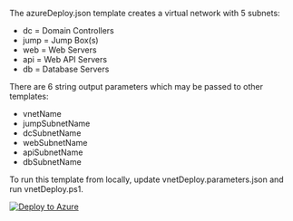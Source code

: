 The azureDeploy.json template creates a virtual network with 5 subnets: 
+ dc = Domain Controllers
+ jump = Jump Box(s)
+ web = Web Servers
+ api = Web API Servers
+ db = Database Servers

There are 6 string output parameters which may be passed to other templates:

+ vnetName
+ jumpSubnetName
+ dcSubnetName
+ webSubnetName
+ apiSubnetName
+ dbSubnetName

To run this template from locally, update vnetDeploy.parameters.json and run vnetDeploy.ps1. 

[![Deploy to Azure](http://azuredeploy.net/deploybutton.png)](https://azuredeploy.net/)